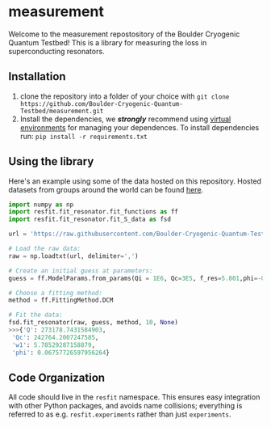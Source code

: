 # measurement
Welcome to the measurement repostository of the Boulder Cryogenic Quantum Testbed! This is a library for measuring the loss in superconducting resonators. 

## Installation
1. clone the repository into a folder of your choice with `git clone https://github.com/Boulder-Cryogenic-Quantum-Testbed/measurement.git`
1. Install the dependencies, we ***strongly*** recommend using [virtual environments](https://packaging.python.org/guides/installing-using-pip-and-virtual-environments/) for managing your dependences. To install dependencies run:
  `pip install -r requirements.txt`
  
## Using the library

Here's an example using some of the data hosted on this repository. Hosted
datasets from groups around the world can be found [here](/cryores/test_data).

```python
import numpy as np
import resfit.fit_resonator.fit_functions as ff
import resfit.fit_resonator.fit_S_data as fsd

url = 'https://raw.githubusercontent.com/Boulder-Cryogenic-Quantum-Testbed/measurement/master/cryores/test_data/AWR/AWR_Data.csv'

# Load the raw data:
raw = np.loadtxt(url, delimiter=',')

# Create an initial guess at parameters:
guess = ff.ModelParams.from_params(Qi = 1E6, Qc=3E5, f_res=5.801,phi=-0.1)

# Choose a fitting method:
method = ff.FittingMethod.DCM

# Fit the data:
fsd.fit_resonator(raw, guess, method, 10, None)
>>>{'Q': 273178.7431584903,
 'Qc': 242764.2007247585,
 'w1': 5.78529287158879,
 'phi': 0.06757726597956264}
```


## Code Organization

All code should live in the `resfit` namespace. This ensures easy integration
with other Python packages, and avoids name collisions; everything is referred
to as e.g. `resfit.experiments` rather than just `experiments`.
